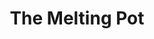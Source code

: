 ---
pid: ws128
title: The Melting Pot
location_transcription: 
coordinates: "[-75.151816560297, 39.946482888468]"
zipcode: '19123'
gen_neighborhood: North Philadelphia
neighborhood: Northern Liberties,Loft District
outside_phl: 
age: '30'
age_range: 30-39
instagram: 
image_file_name: ws_128.jpg
proposal_transcription: Something to celebrate the many cultures and heritages of
  our people inclusive to all.
topic: Inclusivity,Unity,Race Ethnicity
topic_summary: 0, 0, 0, 0
type: Other No Form
keywords_other: 
credit: Jessica
image_labels: 
twitter: 
facebook: 
permalink: "/monuments/ws128/"
layout: item-page
---